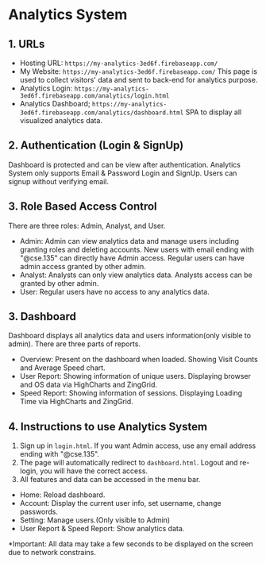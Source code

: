 # Analytics System 

## 1. URLs

- Hosting URL: `https://my-analytics-3ed6f.firebaseapp.com/`
- My Website: `https://my-analytics-3ed6f.firebaseapp.com/`
This page is used to collect visitors' data and sent to back-end for analytics purpose.
- Analytics Login: `https://my-analytics-3ed6f.firebaseapp.com/analytics/login.html`
- Analytics Dashboard; `https://my-analytics-3ed6f.firebaseapp.com/analytics/dashboard.html` SPA to display all
visualized analytics data.

## 2. Authentication (Login & SignUp)

Dashboard is protected and can be view after authentication. Analytics System only supports Email & Password Login and SignUp. Users can signup without verifying email.

## 3. Role Based Access Control

There are three roles: Admin, Analyst, and User.

- Admin: Admin can view analytics data and manage users including granting roles and deleting accounts. New users with email ending with "@cse.135" can directly have Admin access. Regular users can have admin access granted by other admin.
- Analyst: Analysts can only view analytics data. Analysts access can be granted by other admin.
- User: Regular users have no access to any analytics data.

## 3. Dashboard

Dashboard displays all analytics data and users information(only visible to admin). There are three parts of reports.

- Overview: Present on the dashboard when loaded. Showing Visit Counts and Average Speed chart.
- User Report: Showing information of unique users. Displaying browser and OS data via HighCharts and ZingGrid.
- Speed Report: Showing information of sessions. Displaying Loading Time via HighCharts and ZingGrid.

## 4. Instructions to use Analytics System

1. Sign up in `login.html`. If you want Admin access, use any email address ending with "@cse.135".
2. The page will automatically redirect to `dashboard.html`.
Logout and re-login, you will have the correct access.
3. All features and data can be accessed in the menu bar.

- Home: Reload dashboard.
- Account: Display the current user info, set username, change passwords.
- Setting: Manage users.(Only visible to Admin)
- User Report & Speed Report: Show analytics data.

*Important: All data may take a few seconds to be displayed on the screen due to network constrains.

